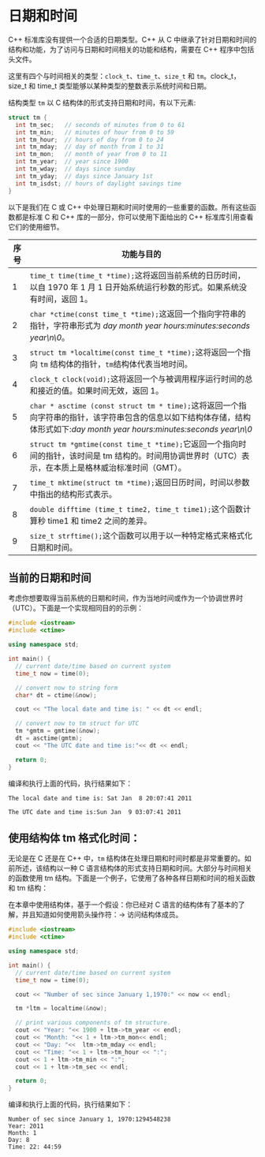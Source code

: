 # 日期和时间

C++ 标准库没有提供一个合适的日期类型。C++ 从 C 中继承了针对日期和时间的结构和功能，为了访问与日期和时间相关的功能和结构，需要在 C++ 程序中包括 <ctime> 头文件。

这里有四个与时间相关的类型：`clock_t`、`time_t`、`size_t` 和 `tm`。clock_t，size_t 和 time_t 类型能够以某种类型的整数表示系统时间和日期。

结构类型 `tm` 以 C 结构体的形式支持日期和时间，有以下元素:

```c++
struct tm {
  int tm_sec;   // seconds of minutes from 0 to 61
  int tm_min;   // minutes of hour from 0 to 59
  int tm_hour;  // hours of day from 0 to 24
  int tm_mday;  // day of month from 1 to 31
  int tm_mon;   // month of year from 0 to 11
  int tm_year;  // year since 1900
  int tm_wday;  // days since sunday
  int tm_yday;  // days since January 1st
  int tm_isdst; // hours of daylight savings time
}
```

以下是我们在 C 或 C++ 中处理日期和时间时使用的一些重要的函数。所有这些函数都是标准 C 和 C++ 库的一部分，你可以使用下面给出的 C++ 标准库引用查看它们的使用细节。

| 序号 | 功能与目的                                                   |
| ---- | ------------------------------------------------------------ |
| 1    | `time_t time(time_t *time);`这将返回当前系统的日历时间，以自 1970 年 1 月 1 日开始系统运行秒数的形式。如果系统没有时间，返回 1。 |
| 2    | `char *ctime(const time_t *time);`这返回一个指向字符串的指针，字符串形式为 *day month year hours:minutes:seconds year\n\0*。 |
| 3    | `struct tm *localtime(const time_t *time);`这将返回一个指向 `tm` 结构体的指针，`tm`结构体代表当地时间。 |
| 4    | `clock_t clock(void);`这将返回一个与被调用程序运行时间的总和接近的值。如果时间无效，返回 1。 |
| 5    | `char * asctime (const struct tm * time);`这将返回一个指向字符串的指针，该字符串包含的信息以如下结构体存储，结构体形式如下:*day month year hours:minutes:seconds year\n\0* |
| 6    | `struct tm *gmtime(const time_t *time);`它返回一个指向时间的指针，该时间是 tm 结构的。时间用协调世界时（UTC）表示，在本质上是格林威治标准时间（GMT）。 |
| 7    | `time_t mktime(struct tm *time);`返回日历时间，时间以参数中指出的结构形式表示。 |
| 8    | `double difftime (time_t time2, time_t time1);`这个函数计算秒 time1 和 time2 之间的差异。 |
| 9    | `size_t strftime();`这个函数可以用于以一种特定格式来格式化日期和时间。 |

## 当前的日期和时间

考虑你想要取得当前系统的日期和时间，作为当地时间或作为一个协调世界时（UTC）。下面是一个实现相同目的的示例：

```c++
#include <iostream>
#include <ctime>

using namespace std;

int main() {
  // current date/time based on current system
  time_t now = time(0);

  // convert now to string form
  char* dt = ctime(&now);

  cout << "The local date and time is: " << dt << endl;

  // convert now to tm struct for UTC
  tm *gmtm = gmtime(&now);
  dt = asctime(gmtm);
  cout << "The UTC date and time is:"<< dt << endl;

  return 0;
}
```

编译和执行上面的代码，执行结果如下：

```
The local date and time is: Sat Jan  8 20:07:41 2011

The UTC date and time is:Sun Jan  9 03:07:41 2011
```

## 使用结构体 tm 格式化时间：

无论是在 C 还是在 C++ 中，`tm` 结构体在处理日期和时间时都是非常重要的。如前所述，该结构以一种 C 语言结构体的形式支持日期和时间。大部分与时间相关的函数使用 tm 结构。下面是一个例子，它使用了各种各样日期和时间的相关函数和 tm 结构：

在本章中使用结构体，基于一个假设：你已经对 C 语言的结构体有了基本的了解，并且知道如何使用箭头操作符：-> 访问结构体成员。

```c++
#include <iostream>
#include <ctime>

using namespace std;

int main() {
  // current date/time based on current system
  time_t now = time(0);

  cout << "Number of sec since January 1,1970:" << now << endl;

  tm *ltm = localtime(&now);

  // print various components of tm structure.
  cout << "Year: "<< 1900 + ltm->tm_year << endl;
  cout << "Month: "<< 1 + ltm->tm_mon<< endl;
  cout << "Day: "<<  ltm->tm_mday << endl;
  cout << "Time: "<< 1 + ltm->tm_hour << ":";
  cout << 1 + ltm->tm_min << ":";
  cout << 1 + ltm->tm_sec << endl;

  return 0;
}
```

编译和执行上面的代码，执行结果如下：

```
Number of sec since January 1, 1970:1294548238
Year: 2011
Month: 1
Day: 8
Time: 22: 44:59
```